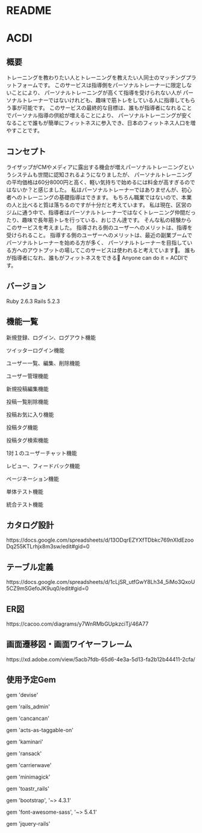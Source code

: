 <h1>README</h1>

<h1>ACDI</h1>

<h2>概要</h2>
トレーニングを教わりたい人とトレーニングを教えたい人同士のマッチングプラットフォームです。
このサービスは指導側をパーソナルトレーナーに限定しないことにより、
パーソナルトレーニングが高くて指導を受けられない人が
パーソナルトレーナーではないけれども、趣味で筋トレをしている人に指導してもらう事が可能です。
このサービスの最終的な目標は、誰もが指導者になれることでパーソナル指導の供給が増えることにより、
パーソナルトレーニングが安くなることで誰もが簡単にフィットネスに参入でき、日本のフィットネス人口を増やすことです。


<h2>コンセプト</h2>
ライザップがCMやメディアに露出する機会が増えパーソナルトレーニングというシステムも世間に認知されるようになりましたが、
パーソナルトレーニングの平均価格は60分8000円と高く、軽い気持ちで始めるには料金が高すぎるのではないか？と感じました。
私はパーソナルトレーナーではありませんが、初心者へのトレーニングの基礎指導はできます。
もちろん職業ではないので、本業の人と比べると質は落ちるのですが十分だと考えています。
私は現在、区営のジムに通う中で、指導者はパーソナルトレーナーではなくトレーニング仲間だったり、趣味で長年筋トレを行っている、おじさん達です。
そんな私の経験からこのサービスを考えました。
指導される側のユーザーへのメリットは、指導を受けられること。
指導する側のユーザーへのメリットは、最近の副業ブームでパーソナルトレーナーを始める方が多く、
パーソナルトレーナーを目指している方へのアウトプットの場してこのサービスは使われると考えています。
誰もが指導者になれ、誰もがフィットネスをできる Anyone can do it = ACDIです。

<h2>バージョン</h2>
Ruby 2.6.3
Rails 5.2.3

<h2>機能一覧</h2>

新規登録、ログイン、ログアウト機能

ツイッターログイン機能

ユーザー一覧、編集、削除機能

ユーザー管理機能

新規投稿編集機能

投稿一覧削除機能

投稿お気に入り機能

投稿タグ機能

投稿タグ検索機能

1対１のユーザーチャット機能

レビュー、フィードバック機能

ページネーション機能

単体テスト機能

統合テスト機能


<h2>カタログ設計</h2>
https://docs.google.com/spreadsheets/d/13ODqrEZYXfTDbkc769nXIdEzooDq255KTLrhjx8m3sw/edit#gid=0

<h2>テーブル定義</h2>
https://docs.google.com/spreadsheets/d/1cLjSR_utfGwY8Lh34_5iMo3QxoU5CZ9mSGefoJK9uq0/edit#gid=0

<h2>ER図</h2>
https://cacoo.com/diagrams/y7WnRMbGUpkzciTj/46A77

<h2>画面遷移図・画面ワイヤーフレーム</h2>
https://xd.adobe.com/view/5acb7fdb-65d6-4e3a-5d13-fa2b12b44411-2cfa/

<h2>使用予定Gem</h2>

gem 'devise'

gem 'rails_admin'

gem 'cancancan'

gem 'acts-as-taggable-on'

gem 'kaminari'

gem 'ransack'

gem 'carrierwave'

gem 'minimagick'

gem 'toastr_rails'

gem 'bootstrap', '~> 4.3.1'

gem 'font-awesome-sass', '~> 5.4.1'

gem 'jquery-rails'

